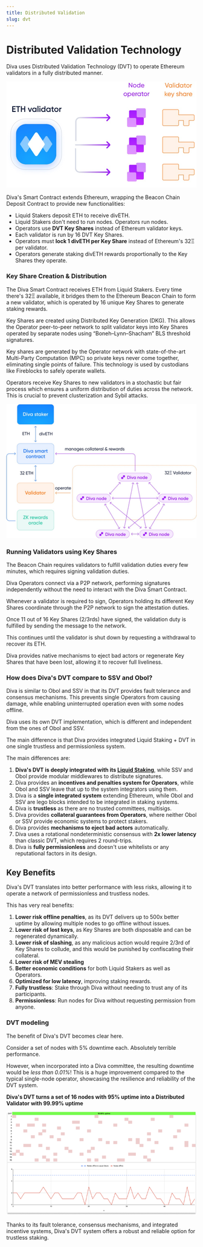 ```yaml
---
title: Distributed Validation
slug: dvt
---
```


# Distributed Validation Technology

Diva uses Distributed Validation Technology (DVT) to operate Ethereum validators in a fully distributed manner.

![DVT splitting keys](img/dvt-1.png)

Diva's Smart Contract extends Ethereum, wrapping the Beacon Chain Deposit Contract to provide new functionalities:

- Liquid Stakers deposit ETH to receive divETH.
- Liquid Stakers don't need to run nodes. Operators run nodes.
- Operators use **DVT Key Shares** instead of Ethereum validator keys.
- Each validator is run by 16 DVT Key Shares.
- Operators must **lock 1 divETH per Key Share** instead of Ethereum's 32Ξ per validator.
- Operators generate staking divETH rewards proportionally to the Key Shares they operate.



### Key Share Creation & Distribution

The Diva Smart Contract receives ETH from Liquid Stakers. Every time there's 32Ξ available, it bridges them to the Ethereum Beacon Chain to form a new validator, which is operated by 16 unique Key Shares to generate staking rewards.

Key Shares are created using Distributed Key Generation (DKG). This allows the Operator peer-to-peer network to split validator keys into Key Shares operated by separate nodes using “Boneh–Lynn–Shacham” BLS threshold signatures.

Key shares are generated by the Operator network with state-of-the-art Multi-Party Computation (MPC) so private keys never come together, eliminating single points of failure. This technology is used by custodians like Fireblocks to safely operate wallets.

Operators receive Key Shares to new validators in a stochastic but fair process which ensures a uniform distribution of duties across the network. This is crucial to prevent clusterization and Sybil attacks.

<div style={{textAlign: 'center'}}>

![DVT architecture](img/dvt-2.png)
</div>


### Running Validators using Key Shares

The Beacon Chain requires validators to fulfill validation duties every few minutes, which requires signing validation duties.

Diva Operators connect via a P2P network, performing signatures independently without the need to interact with the Diva Smart Contract.

Whenever a validator is required to sign, Operators holding its different Key Shares coordinate through the P2P network to sign the attestation duties.

Once 11 out of 16 Key Shares (2/3rds) have signed, the validation duty is fulfilled by sending the message to the network.

This continues until the validator is shut down by requesting a withdrawal to recover its ETH.

Diva provides native mechanisms to eject bad actors or regenerate Key Shares that have been lost, allowing it to recover full liveliness.

### How does Diva's DVT compare to SSV and Obol?

Diva is similar to Obol and SSV in that its DVT provides fault tolerance and consensus mechanisms. This prevents single Operators from causing damage, while enabling uninterrupted operation even with some nodes offline.

Diva uses its own DVT implementation, which is different and independent from the ones of Obol and SSV.

The main difference is that Diva provides integrated Liquid Staking + DVT in one single trustless and permissionless system.

The main differences are:

1. **Diva's DVT is deeply integrated with its [Liquid Staking](lst)**, while SSV and Obol provide modular middlewares to distribute signatures.
2. Diva provides an **incentives and penalties system for Operators**, while Obol and SSV leave that up to the system integrators using them.
3. Diva is a **single integrated system** extending Ethereum, while Obol and SSV are lego blocks intended to be integrated in staking systems.
4. Diva is **trustless** as there are no trusted committees, multisigs.
5. Diva provides **collateral guarantees from Operators**, where neither Obol or SSV provide economic systems to protect stakers.
6. Diva provides **mechanisms to eject bad actors** automatically.
7. Diva uses a rotational nondeterministic consensus with **2x lower latency** than classic DVT, which requires 2 round-trips.
8. Diva is **fully permissionless** and doesn't use whitelists or any reputational factors in its design.


## Key Benefits

Diva's DVT translates into better performance with less risks, allowing it to operate a network of permissionless and trustless nodes.

This has very real benefits:

1. **Lower risk offline penalties**, as its DVT delivers up to 500x better uptime by allowing multiple nodes to go offline without issues.
2. **Lower risk of lost keys**, as Key Shares are both disposable and can be regenerated dynamically.
3. **Lower risk of slashing**, as any malicious action would require 2/3rd of Key Shares to collude, and this would be punished by confiscating their collateral.
4. **Lower risk of MEV stealing**
5. **Better economic conditions** for both Liquid Stakers as well as Operators.
6. **Optimized for low latency**, improving staking rewards.
6. **Fully trustless**: Stake through Diva without needing to trust any of its participants.
7. **Permissionless**: Run nodes for Diva without requesting permission from anyone.

### DVT modeling

The benefit of Diva's DVT becomes clear here. 

Consider a set of nodes with 5% downtime each. Absolutely terrible performance.

However, when incorporated into a Diva committee, the resulting downtime would be *less than 0.01%*! This is a huge improvement compared to the typical single-node operator, showcasing the resilience and reliability of the DVT system.

**Diva's DVT turns a set of 16 nodes with 95% uptime into a Distributed Validator with 99.99% uptime**

![DVT architecture](img/dvt-uptime-improvement.png)

Thanks to its fault tolerance, consensus mechanisms, and integrated incentive systems, Diva's DVT system offers a robust and reliable option for trustless staking.
